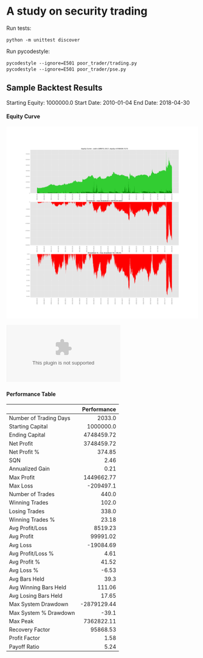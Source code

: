 # A study on security trading

Run tests:
```
python -m unittest discover
```


Run pycodestyle:
```
pycodestyle --ignore=E501 poor_trader/trading.py
pycodestyle --ignore=E501 poor_trader/pse.py
```


## Sample Backtest Results

Starting Equity:     1000000.0
Start Date:         2010-01-04
End Date:           2018-04-30

#### Equity Curve
![Equity Curve Chart](readme_assets/equity_curve_chart.png "Equity Curve Chart")

![Trades Table](readme_assets/trades.csv "Trades Table")


#### Performance Table
|                        | Performance | 
|------------------------|------------:| 
| Number of Trading Days | 2033.0      | 
| Starting Capital       | 1000000.0   | 
| Ending Capital         | 4748459.72  | 
| Net Profit             | 3748459.72  | 
| Net Profit %           | 374.85      | 
| SQN                    | 2.46        | 
| Annualized Gain        | 0.21        | 
| Max Profit             | 1449662.77  | 
| Max Loss               | -209497.1   | 
| Number of Trades       | 440.0       | 
| Winning Trades         | 102.0       | 
| Losing Trades          | 338.0       | 
| Winning Trades %       | 23.18       | 
| Avg Profit/Loss        | 8519.23     | 
| Avg Profit             | 99991.02    | 
| Avg Loss               | -19084.69   | 
| Avg Profit/Loss %      | 4.61        | 
| Avg Profit %           | 41.52       | 
| Avg Loss %             | -6.53       | 
| Avg Bars Held          | 39.3        | 
| Avg Winning Bars Held  | 111.06      | 
| Avg Losing Bars Held   | 17.65       | 
| Max System Drawdown    | -2879129.44 | 
| Max System % Drawdown  | -39.1       | 
| Max Peak               | 7362822.11  | 
| Recovery Factor        | 95868.53    | 
| Profit Factor          | 1.58        | 
| Payoff Ratio           | 5.24        | 

